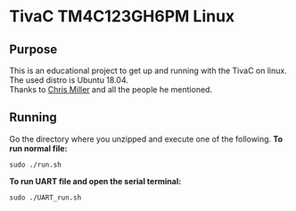 TivaC TM4C123GH6PM Linux
==================

## Purpose
This is an educational project to get up and running with the TivaC on linux. The used distro is Ubuntu 18.04.  
Thanks to [Chris Miller](http://chrisrm.com/howto-develop-on-the-ti-tiva-launchpad-using-linux/) and all the people he mentioned.

## Running
Go the directory where you unzipped and execute one of the following.
**To run normal file:**

	sudo ./run.sh
**To run UART file and open the serial terminal:**

	sudo ./UART_run.sh
